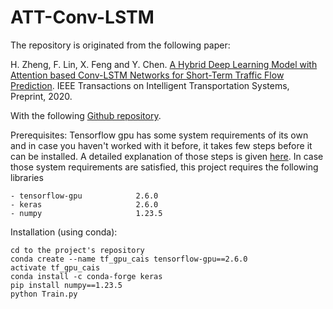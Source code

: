 # ATT-Conv-LSTM

The repository is originated from the following paper:

H. Zheng, F. Lin, X. Feng and Y. Chen. [A Hybrid Deep Learning Model with Attention based Conv-LSTM Networks for Short-Term Traffic Flow Prediction](https://ieeexplore.ieee.org/document/9112272). IEEE Transactions on Intelligent Transportation Systems, Preprint, 2020.

With the following [Github repository](https://github.com/suprobe/AT-Conv-LSTM).


Prerequisites:
Tensorflow gpu has some system requirements of its own and in case you haven't worked with it before, it takes few steps before it can be installed. A detailed explanation of those steps is given [here](https://www.tensorflow.org/install/pip). In case those system requirements are satisfied, this project requires the following libraries
```
- tensorflow-gpu            2.6.0 
- keras                     2.6.0
- numpy                     1.23.5
```

Installation (using conda):
```
cd to the project's repository
conda create --name tf_gpu_cais tensorflow-gpu==2.6.0
activate tf_gpu_cais
conda install -c conda-forge keras
pip install numpy==1.23.5
python Train.py
```
